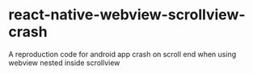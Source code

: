 # react-native-webview-scrollview-crash
A reproduction code for android app crash on scroll end when using webview nested inside scrollview
